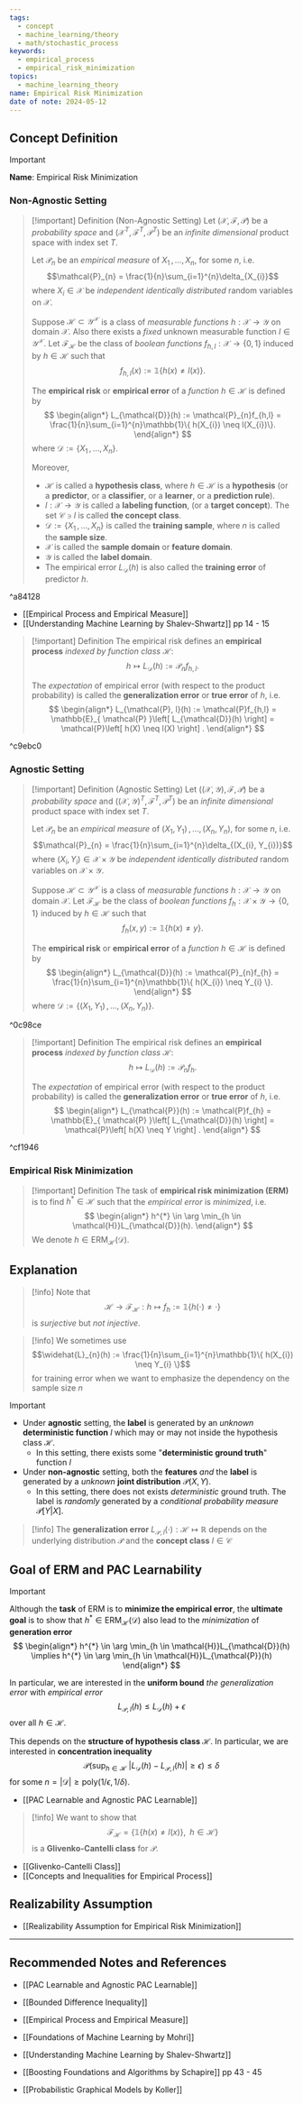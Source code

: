 ```yaml
---
tags:
  - concept
  - machine_learning/theory
  - math/stochastic_process
keywords:
  - empirical_process
  - empirical_risk_minimization
topics:
  - machine_learning_theory
name: Empirical Risk Minimization
date of note: 2024-05-12
---
```


## Concept Definition

>[!important]
>**Name**: Empirical Risk Minimization

### Non-Agnostic Setting

>[!important] Definition (Non-Agnostic Setting)
>Let $(\mathcal{X}, \mathscr{F}, \mathcal{P})$ be a *probability space* and $(\mathcal{X}^T, \mathscr{F}^T, \mathcal{P}^T)$ be an *infinite dimensional* product space with index set $T$.  
>
>Let $\mathcal{P}_{n}$ be an *empirical measure* of $X_{1} \,{,}\ldots{,}\,X_{n}$, for some $n$, i.e.
>$$\mathcal{P}_{n} = \frac{1}{n}\sum_{i=1}^{n}\delta_{X_{i}}$$
>where $X_{i}\in \mathcal{X}$ be *independent identically distributed* random variables on $\mathcal{X}$. 
>
>Suppose $\mathcal{H} \subset \mathcal{Y}^{\mathcal{X}}$ is a class of *measurable functions* $h: \mathcal{X} \to  \mathcal{Y}$ on domain $\mathcal{X}$. Also there exists a *fixed* unknown measurable function $l \in \mathcal{Y}^{\mathcal{X}}$. Let  $\mathcal{F}_{\mathcal{H}}$ be  the class of *boolean  functions* $f_{h, l}: \mathcal{X} \to \{ 0, 1 \}$ induced by $h \in \mathcal{H}$ such that 
>$$
>f_{h,l}(x) := \mathbb{1}\{ h(x) \neq l(x) \}.
>$$
>
>The **empirical risk** or **empirical error** of a *function* $h\in \mathcal{H}$ is defined by
>$$
>\begin{align*}
> L_{\mathcal{D}}(h) := \mathcal{P}_{n}f_{h,l} =  \frac{1}{n}\sum_{i=1}^{n}\mathbb{1}\{ h(X_{i}) \neq l(X_{i})\}.
>\end{align*}
>$$
>where $\mathcal{D} := \{ X_{1} \,{,}\ldots{,}\,X_{n}\}$.
>
>Moreover, 
>- $\mathcal{H}$ is called a **hypothesis class**, where $h \in \mathcal{H}$ is a **hypothesis** (or a **predictor**, or a **classifier**, or a **learner**, or a **prediction rule**).
>- $l: \mathcal{X} \to \mathcal{Y}$ is called a **labeling function**, (or a **target concept**). The set $\mathcal{C} \ni l$ is called **the concept class**.
>- $\mathcal{D} := \{ X_{1} \,{,}\ldots{,}\,X_{n}\}$  is called the **training sample**, where $n$ is called the **sample size**.
>- $\mathcal{X}$ is called the **sample domain** or **feature domain**.
>- $\mathcal{Y}$ is called the **label domain**.
>- The empirical error $L_{\mathcal{D}}(h)$ is also called the **training error** of predictor $h$.

^a84128

- [[Empirical Process and Empirical Measure]]
- [[Understanding Machine Learning by Shalev-Shwartz]] pp 14 - 15



>[!important] Definition
>The empirical risk defines an **empirical process** *indexed by function class* $\mathcal{H}$:
>$$
> h \mapsto L_{\mathcal{D}}(h) := \mathcal{P}_{n}f_{h,l}.
>$$
>
>The *expectation* of empirical error (with respect to the product probability) is called the **generalization error** or **true error** of $h$, i.e.
>$$
>\begin{align*}
> L_{\mathcal{P}, l}(h) := \mathcal{P}f_{h,l} = \mathbb{E}_{ \mathcal{P} }\left[  L_{\mathcal{D}}(h) \right]  = \mathcal{P}\left[ h(X) \neq l(X) \right] .
>\end{align*}
>$$

^c9ebc0

### Agnostic Setting

>[!important] Definition (Agnostic Setting)
>Let $((\mathcal{X}, \mathcal{Y}), \mathscr{F}, \mathcal{P})$ be a *probability space* and $((\mathcal{X}, \mathcal{Y})^T, \mathscr{F}^T, \mathcal{P}^T)$ be an *infinite dimensional* product space with index set $T$.  
>
>Let $\mathcal{P}_{n}$ be an *empirical measure* of $(X_{1}, Y_{1}) \,{,}\ldots{,}\,(X_{n}, Y_{n})$, for some $n$, i.e.
>$$\mathcal{P}_{n} = \frac{1}{n}\sum_{i=1}^{n}\delta_{(X_{i}, Y_{i})}$$
>where $(X_{i}, Y_{i})\in \mathcal{X} \times \mathcal{Y}$ be *independent identically distributed* random variables on $\mathcal{X}\times \mathcal{Y}$. 
>
>Suppose $\mathcal{H} \subset \mathcal{Y}^{\mathcal{X}}$ is a class of *measurable functions* $h: \mathcal{X} \to  \mathcal{Y}$ on domain $\mathcal{X}$.  Let  $\mathcal{F}_{\mathcal{H}}$ be  the class of *boolean  functions* $f_{h}: \mathcal{X} \times \mathcal{Y} \to \{ 0, 1 \}$ induced by $h \in \mathcal{H}$ such that 
>$$
>f_{h}(x, y) := \mathbb{1}\{ h(x) \neq y \}.
>$$
>
>The **empirical risk** or **empirical error** of a *function* $h\in \mathcal{H}$ is defined by
>$$
>\begin{align*}
> L_{\mathcal{D}}(h) := \mathcal{P}_{n}f_{h} =  \frac{1}{n}\sum_{i=1}^{n}\mathbb{1}\{ h(X_{i}) \neq Y_{i} \}.
>\end{align*}
>$$
>where $\mathcal{D} := \{ (X_{1}, Y_{1}) \,{,}\ldots{,}\,(X_{n}, Y_{n}) \}$.
>

^0c98ce



>[!important] Definition
>The empirical risk defines an **empirical process** *indexed by function class* $\mathcal{H}$:
>$$
> h \mapsto L_{\mathcal{D}}(h) := \mathcal{P}_{n}f_{h}.
>$$
>
>The *expectation* of empirical error (with respect to the product probability) is called the **generalization error** or **true error** of $h$, i.e.
>$$
>\begin{align*}
> L_{\mathcal{P}}(h) := \mathcal{P}f_{h} = \mathbb{E}_{ \mathcal{P} }\left[  L_{\mathcal{D}}(h) \right]  = \mathcal{P}\left[ h(X) \neq Y \right] .
>\end{align*}
>$$

^cf1946

### Empirical Risk Minimization

>[!important] Definition
>The task of **empirical risk minimization (ERM)** is to find $h^{*}\in \mathcal{H}$ such that the *empirical error* is *minimized*, i.e.
>$$
>\begin{align*}
> h^{*} \in \arg \min_{h \in \mathcal{H}}L_{\mathcal{D}}(h).
>\end{align*}
>$$
>We denote $h \in \text{ERM}_{\mathcal{H}}(\mathcal{D}).$


## Explanation


>[!info]
>Note that 
>$$
>\mathcal{H} \to \mathcal{F}_{\mathcal{H}}:  h \mapsto f_{h}:= \mathbb{1}\{ h(\cdot) \neq \cdot \} 
>$$
>is *surjective* but *not injective*.

>[!info]
>We sometimes use $$\widehat{L}_{n}(h) := \frac{1}{n}\sum_{i=1}^{n}\mathbb{1}\{ h(X_{i}) \neq Y_{i} \}$$ for training error when we want to emphasize the dependency on the sample size $n$

>[!important]
>- Under **agnostic** setting,  the **label** is generated by an *unknown* **deterministic function** $l$ which may or may not inside the hypothesis class $\mathcal{H}$. 
>	- In this setting, there exists some "**deterministic ground truth**" function $l$
>- Under **non-agnostic** setting, both the **features** *and* the **label** is generated by a *unknown* **joint distribution** $\mathcal{P}(X, Y)$. 
>	- In this setting, there does not exists *deterministic* ground truth. The label is *randomly* generated by a *conditional probability measure* $\mathcal{P}[Y | X].$


>[!info]
> The **generalization error** $L_{\mathcal{P}, l}(\cdot): \mathcal{H} \mapsto \mathbb R$ depends on the underlying distribution $\mathcal{P}$ and the **concept class** $l \in \mathcal{C}$

## Goal of ERM and PAC Learnability

>[!important]
>Although the **task** of ERM is to **minimize the empirical error**, the **ultimate goal** is to show that $h^{*}\in \text{ERM}_{\mathcal{H}}(\mathcal{D})$ also lead to the *minimization* of **generation error**
>$$
>\begin{align*}
> h^{*} \in \arg \min_{h \in \mathcal{H}}L_{\mathcal{D}}(h) \implies h^{*} \in \arg \min_{h \in \mathcal{H}}L_{\mathcal{P}}(h)
>\end{align*}
>$$
>
>In particular, we are interested in the **uniform bound** *the generalization error* with *empirical error*
>$$
>L_{\mathcal{P},l}(h) \le L_{\mathcal{D}}(h) + \epsilon
>$$
>over all $h \in \mathcal{H}$.
>
>This depends on the **structure of hypothesis class $\mathcal{H}$**. In particular, we are interested in **concentration inequality**
>$$
>\mathcal{P}\left( \sup_{h \in \mathcal{H}} \;\lvert L_{\mathcal{D}}(h)  -  L_{\mathcal{P},l}(h) \rvert \ge \epsilon \right) \le \delta
>$$
>for some $n = |\mathcal{D}| \ge \text{poly}(1/\epsilon, 1/\delta).$

- [[PAC Learnable and Agnostic PAC Learnable]]

>[!info]
>We want to show that $$\mathcal{F}_{\mathcal{H}} = \{\mathbb{1}\{ h(x) \neq l(x) \}, \;\; h\in \mathcal{H}  \}$$ is a **Glivenko-Cantelli class** for $\mathcal{P}$. 

- [[Glivenko-Cantelli Class]]
- [[Concepts and Inequalities for Empirical Process]]


## Realizability Assumption

- [[Realizability Assumption for Empirical Risk Minimization]]





-----------
##  Recommended Notes and References

- [[PAC Learnable and Agnostic PAC Learnable]]
- [[Bounded Difference Inequality]]

- [[Empirical Process and Empirical Measure]]


- [[Foundations of Machine Learning by Mohri]]
- [[Understanding Machine Learning by Shalev-Shwartz]]
- [[Boosting Foundations and Algorithms by Schapire]] pp 43 - 45
- [[Probabilistic Graphical Models by Koller]]

